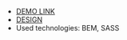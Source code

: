 - [DEMO LINK](https://artem8746.github.io/layout_landing-page/)
- [DESIGN](https://www.figma.com/file/NZQAIydtHo5QkINyGLHNcq/BIKE-New-Version?node-id=6103%3A67&mode=dev)
- Used technologies: BEM, SASS
